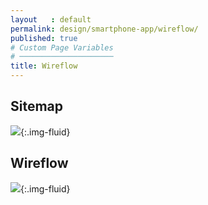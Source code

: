 ```yaml
---
layout   : default
permalink: design/smartphone-app/wireflow/
published: true
# Custom Page Variables
# ─────────────────────
title: Wireflow
---
```

## Sitemap
![](../../../images/smartphone_sitemap.png){:.img-fluid}

## Wireflow
![](../../../images/smartphone_wireflow.png){:.img-fluid}